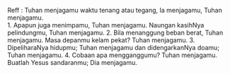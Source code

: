 Reff :
Tuhan menjagamu waktu tenang atau tegang,
Ia menjagamu, Tuhan menjagamu.
<br>
1.
Apapun juga menimpamu, Tuhan menjagamu.
Naungan kasihNya pelindungmu, Tuhan menjagamu.
2.
Bila menanggung beban berat, Tuhan menjagamu.
Masa depanmu kelam pekat? Tuhan menjagamu.
3.
DipeliharaNya hidupmu; Tuhan menjagamu
dan didengarkanNya doamu; Tuhan menjagamu.
4.
Cobaan apa mengganggumu? Tuhan menjagamu.
Buatlah Yesus sandaranmu; Dia menjagamu.